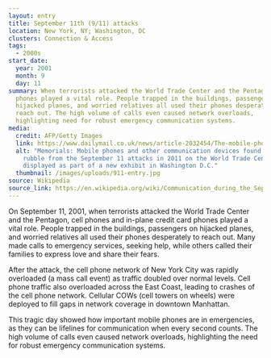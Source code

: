 ```yaml
---
layout: entry
title: September 11th (9/11) attacks
location: New York, NY; Washington, DC
clusters: Connection & Access
tags:
  - 2000s
start_date:
  year: 2001
  month: 9
  day: 11
summary: When terrorists attacked the World Trade Center and the Pentagon, cell
  phones played a vital role. People trapped in the buildings, passengers on
  hijacked planes, and worried relatives all used their phones desperately to
  reach out. The high volume of calls even caused network overloads,
  highlighting need for robust emergency communication systems.
media:
  credit: AFP/Getty Images
  link: https://www.dailymail.co.uk/news/article-2032454/The-mobile-phones-kept-ringing--picked-Haunting-9-11-artefacts-FBI-terror-trials-public-show.html
  alt: "Memorials: Mobile phones and other communication devices found in the
    rubble from the September 11 attacks in 2011 on the World Trade Center are
    displayed as part of a new exhibit in Washington D.C."
  thumbnail: /images/uploads/911-entry.jpg
source: Wikipedia
source_link: https://en.wikipedia.org/wiki/Communication_during_the_September_11_attacks
---
```

On September 11, 2001, when terrorists attacked the World Trade Center and the Pentagon, cell phones and in-plane credit card phones played a vital role. People trapped in the buildings, passengers on hijacked planes, and worried relatives all used their phones desperately to reach out. Many made calls to emergency services, seeking help, while others called their families to express love and share their fears. 

After the attack, the cell phone network of New York City was rapidly overloaded (a mass call event) as traffic doubled over normal levels. Cell phone traffic also overloaded across the East Coast, leading to crashes of the cell phone network. Cellular COWs (cell towers on wheels) were deployed to fill gaps in network coverage in downtown Manhattan. 

This tragic day showed how important mobile phones are in emergencies, as they can be lifelines for communication when every second counts. The high volume of calls even caused network overloads, highlighting the need for robust emergency communication systems.

